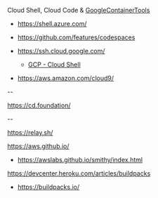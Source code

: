 Cloud Shell, Cloud Code & [GoogleContainerTools](https://github.com/GoogleContainerTools)
* https://shell.azure.com/
* https://github.com/features/codespaces

* https://ssh.cloud.google.com/
  * [GCP - Cloud Shell](https://cloud.google.com/blog/products/gcp/introducing-google-cloud-shels-new-code-editor)

* https://aws.amazon.com/cloud9/

--

https://cd.foundation/

-- 

https://relay.sh/

https://aws.github.io/
* https://awslabs.github.io/smithy/index.html

https://devcenter.heroku.com/articles/buildpacks
* https://buildpacks.io/


